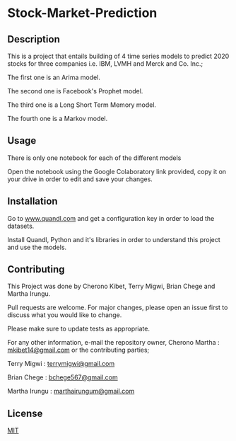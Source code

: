 # Stock-Market-Prediction

## Description
This is a project that entails building of 4 time series models to predict 2020 stocks for three companies i.e. IBM, LVMH and Merck and Co. Inc.;

The first one is an Arima model.

The second one is Facebook's Prophet model.

The third one is a Long Short Term Memory model.

The fourth one is a Markov model.

## Usage
There is only one notebook for each of the different models

Open the notebook using the Google Colaboratory link provided, copy it on your drive in order to edit and save your changes.

## Installation
Go to www.quandl.com and get a configuration key in order to load the datasets.

Install Quandl, Python and it's libraries in order to understand this project and use the models.

## Contributing
This Project was done by Cherono Kibet, Terry Migwi, Brian Chege and Martha Irungu.

Pull requests are welcome. For major changes, please open an issue first to discuss what you would like to change.

Please make sure to update tests as appropriate.

For any other information, e-mail the repository owner, Cherono Martha : mkibet14@gmail.com or the contributing parties; 

Terry Migwi : terrymigwi@gmail.com

Brian Chege : bchege567@gmail.com 

Martha Irungu : marthairungum@gmail.com

## License
[MIT](https://choosealicense.com/licenses/mit/)
